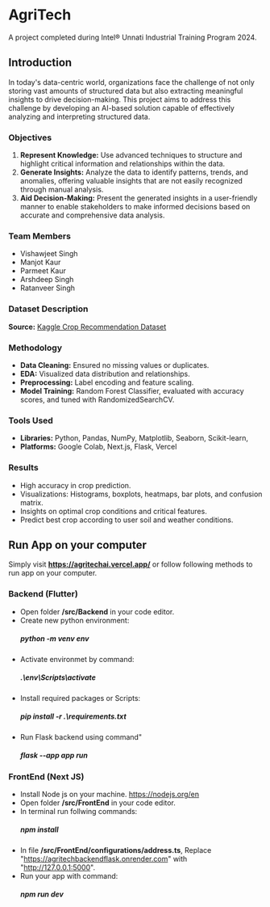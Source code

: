 
# AgriTech
A project completed during Intel® Unnati Industrial Training Program 2024.

## Introduction
In today's data-centric world, organizations face the challenge of not only storing vast amounts of structured data but also extracting meaningful insights to drive decision-making. This project aims to address this challenge by developing an AI-based solution capable of effectively analyzing and interpreting structured data.

### Objectives
1. **Represent Knowledge:** Use advanced techniques to structure and highlight critical information and relationships within the data.
2. **Generate Insights:** Analyze the data to identify patterns, trends, and anomalies, offering valuable insights that are not easily recognized through manual analysis.
3. **Aid Decision-Making:** Present the generated insights in a user-friendly manner to enable stakeholders to make informed decisions based on accurate and comprehensive data analysis.

### Team Members
- Vishawjeet Singh
- Manjot Kaur
- Parmeet Kaur
- Arshdeep Singh
- Ratanveer Singh

### Dataset Description
**Source:** [Kaggle Crop Recommendation Dataset](https://www.kaggle.com/datasets/varshitanalluri/crop-recommendation-dataset)
### Methodology
- **Data Cleaning:** Ensured no missing values or duplicates.
- **EDA:** Visualized data distribution and relationships.
- **Preprocessing:** Label encoding and feature scaling.
- **Model Training:** Random Forest Classifier, evaluated with accuracy scores, and tuned with RandomizedSearchCV.

### Tools Used
- **Libraries:** Python, Pandas, NumPy, Matplotlib, Seaborn, Scikit-learn,
- **Platforms:** Google Colab, Next.js, Flask, Vercel

### Results
- High accuracy in crop prediction.
- Visualizations: Histograms, boxplots, heatmaps, bar plots, and confusion matrix.
- Insights on optimal crop conditions and critical features.
- Predict best crop according to user soil and weather conditions.

## Run App on your computer
Simply visit **https://agritechai.vercel.app/** or follow following methods to run app on your computer.
### Backend (Flutter)
- Open folder **/src/Backend** in your code editor.
- Create new python environment:
    ##### ***python -m venv env***
- Activate environmet by command:
    ##### ***.\env\Scripts\activate***
- Install required packages or Scripts:
    ##### ***pip install -r .\requirements.txt***
- Run Flask backend using command"
    ##### ***flask --app app run***

### FrontEnd (Next JS)
- Install Node js on your machine. https://nodejs.org/en
- Open folder **/src/FrontEnd** in your code editor.
- In terminal run follwing commands:
    ##### ***npm install***
- In file **/src/FrontEnd/configurations/address.ts**, Replace "https://agritechbackendflask.onrender.com" with "http://127.0.0.1:5000".
- Run your app with command:
    ##### ***npm run dev***





